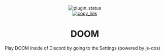 <!--
    * This file was autogenerated, do not modify it directly
    * https://github.com/nexpid/BunnyPlugins/tree/main/scripts/build/modules/readmes.ts
-->

<div align="center">
<img alt="plugin_status" src="https://img.shields.io/badge/plugin_status-finished-a6da95?style=for-the-badge&labelColor=24273a" />
<br/>
<a href="https://bunny.nexpid.xyz/doom"><img alt="copy_link" src="https://img.shields.io/badge/copy_link-1e2030?style=for-the-badge" /></a>
</div>

<h1 align="center">DOOM</h1>

Play DOOM inside of Discord by going to the Settings (powered by js-dos)
